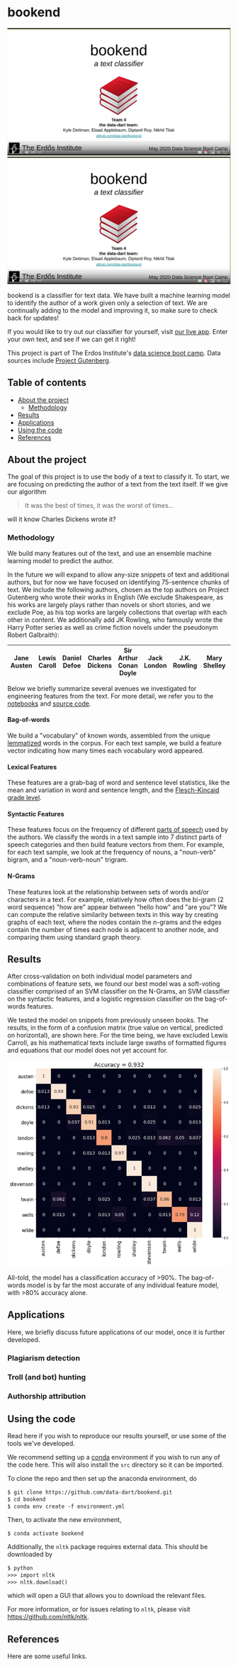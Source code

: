 # bookend
![video_ss](figures/video_screenshot.png)
[![video_ss](figures/video_screenshot.png)](https://www.youtube.com/watch?v=P1Sq7T9PvP0)

bookend is a classifier for text data. We have built a machine learning model to identify the author of a work given only a selection of text. We are continually adding to the model and improving it, so make sure to check back for updates!

If you would like to try out our classifier for yourself, visit [our live app](http://bookend-data-dart.herokuapp.com/). Enter your own text, and see if we can get it right!

This project is part of The Erdos Institute's  [data science boot camp](https://www.erdosinstitute.org/code). Data sources include [Project Gutenberg](https://www.gutenberg.org/).

## Table of contents
- [About the project](#about-the-project)
  - [Methodology](#methodology)
- [Results](#results)
- [Applications](#applications)
- [Using the code](#using-the-code)
- [References](#references)

## About the project

The goal of this project is to use the body of a text to classify it. To start, we are focusing on predicting the author of a text from the text itself. If we give our algorithm 
> It was the best of times, it was the worst of times...

will it know Charles Dickens wrote it?

### Methodology

We build many features out of the text, and use an ensemble machine learning model to predict the author.

In the future we will expand to allow any-size snippets of text and additional authors, but for now we have focused on identifying 75-sentence chunks of text. We include the following authors, chosen as the top authors on Project Gutenberg who wrote their works in English (We exclude Shakespeare, as his works are largely plays rather than novels or short stories, and we exclude Poe, as his top works are largely collections that overlap with each other in content. We additionally add JK Rowling, who famously wrote the Harry Potter series as well as crime fiction novels under the pseudonym Robert Galbraith):

| Jane Austen | Lewis Caroll | Daniel Defoe | Charles Dickens | Sir Arthur Conan Doyle | Jack London | J.K. Rowling | Mary Shelley | Robert Louis Stevenson | Mark Twain | H.G. Wells | Oscar Wilde |
|-------------|--------------|--------------|-----------------|------------------------|-------------|--------------|--------------|------------------------|------------|-------------|-------------|

Below we briefly summarize several avenues we investigated for engineering features from the text. For more detail, we refer you to the [notebooks](https://github.com/data-dart/bookend/tree/master/notebooks) and [source code](https://github.com/data-dart/bookend/tree/master/src).

#### Bag-of-words

We build a "vocabulary" of known words, assembled from the unique [lemmatized](https://en.wikipedia.org/wiki/Lemmatisation) words in the corpus. For each text sample, we build a feature vector indicating how many times each vocabulary word appeared.

#### Lexical Features

These features are a grab-bag of word and sentence level statistics, like the mean and variation in word and sentence length, and the [Flesch-Kincaid grade level](https://en.wikipedia.org/wiki/Flesch%E2%80%93Kincaid_readability_tests#Flesch%E2%80%93Kincaid_grade_level).

#### Syntactic Features

These features focus on the frequency of different [parts of speech](https://en.wikipedia.org/wiki/Part_of_speech) used by the authors. We classify the words in a text sample into 7 distinct parts of speech categories and then build feature vectors from them. For example, for each text sample, we look at the frequency of nouns, a "noun-verb" bigram, and a "noun-verb-noun" trigram.

#### N-Grams

These features look at the relationship between sets of words and/or characters in a text. For example, relatively how often does the bi-gram (2 word sequence) "how are" appear between "hello how" and "are you"? We can compute the relative similarity between texts in this way by creating graphs of each text, where the nodes contain the n-grams and the edges contain the number of times each node is adjacent to another node, and comparing them using standard graph theory.

## Results

After cross-validation on both individual model parameters and combinations of feature sets, we found our best model was a soft-voting classifier comprised of an SVM classifier on the N-Grams, an SVM classifier on the syntactic features, and a logistic regression classifier on the bag-of-words features.

We tested the model on snippets from previously unseen books. The results, in the form of a confusion matrix (true value on vertical, predicted on horizontal), are shown here. For the time being, we have excluded Lewis Carroll, as his mathematical texts include large swaths of formatted figures and equations that our model does not yet account for.

![confusion_matrix](figures/confusion_matrix_no_carroll.png)

All-told, the model has a classification accuracy of >90%. The bag-of-words model is by far the most accurate of any individual feature model, with >80% accuracy alone.

## Applications

Here, we briefly discuss future applications of our model, once it is further developed.

### Plagiarism detection

### Troll (and bot) hunting

### Authorship attribution

## Using the code

Read here if you wish to reproduce our results yourself, or use some of the tools we've developed.

We recommend setting up a [conda](https://www.anaconda.com/products/individual) environment if you wish to run any of the code here. This will also install the `src` directory so it can be imported.

To clone the repo and then set up the anaconda environment, do
```
$ git clone https://github.com/data-dart/bookend.git
$ cd bookend
$ conda env create -f environment.yml
```
Then, to activate the new environment,
```
$ conda activate bookend
```

Additionally, the `nltk` package requires external data. This should be downloaded by
```
$ python
>>> import nltk
>>> nltk.download()
```
which will open a GUI that allows you to download the relevant files.

For more information, or for issues relating to `nltk`, please visit https://github.com/nltk/nltk.

## References

Here are some useful links.
